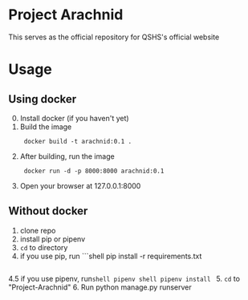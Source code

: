 # Project Arachnid

This serves as the official repository for QSHS's official website

# Usage
## Using docker
0. Install docker (if you haven't yet)
1. Build the image
   ```shell 
	docker build -t arachnid:0.1 .
   ```
2. After building, run the image
   ```shell
	docker run -d -p 8000:8000 arachnid:0.1
   ```
3. Open your browser at 127.0.0.1:8000

## Without docker

1. clone repo
2. install pip or pipenv
3. ```cd``` to directory
4. if you use pip, run ```shell
	pip install -r requirements.txt
	```
4.5 if you use pipenv, run```shell
	pipenv shell
	pipenv install
	```
5. ```cd``` to "Project-Arachnid"
6. Run python manage.py runserver